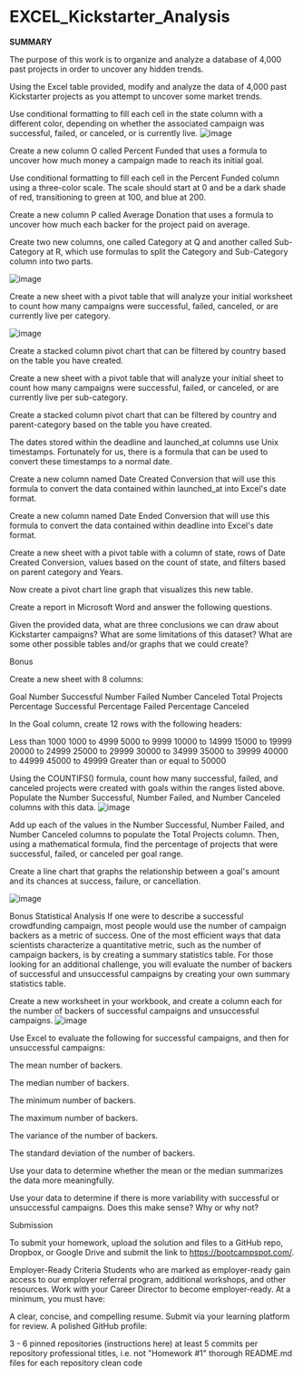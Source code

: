 # EXCEL_Kickstarter_Analysis

**SUMMARY**

The purpose of this work is to organize and analyze a database of 4,000 past projects in order to uncover any hidden trends.


Using the Excel table provided, modify and analyze the data of 4,000 past Kickstarter projects as you attempt to uncover some market trends.


Use conditional formatting to fill each cell in the state column with a different color, depending on whether the associated campaign was successful, failed, or canceled, or is currently live.
![image](https://user-images.githubusercontent.com/78287535/129175199-3da70460-a68f-4576-af0f-f9cee3a0e967.png)


Create a new column O called Percent Funded that uses a formula to uncover how much money a campaign made to reach its initial goal.


Use conditional formatting to fill each cell in the Percent Funded column using a three-color scale. The scale should start at 0 and be a dark shade of red, transitioning to green at 100, and blue at 200.



Create a new column P called Average Donation that uses a formula to uncover how much each backer for the project paid on average.


Create two new columns, one called Category at Q and another called Sub-Category at R, which use formulas to split the Category and Sub-Category column into two parts.


![image](https://user-images.githubusercontent.com/78287535/129175768-18c24d84-e522-44ee-9133-74f228ed0f9e.png)



Create a new sheet with a pivot table that will analyze your initial worksheet to count how many campaigns were successful, failed, canceled, or are currently live per category.

![image](https://user-images.githubusercontent.com/78287535/129176045-40a179f4-b414-4b1f-bde1-31147602dc3c.png)



Create a stacked column pivot chart that can be filtered by country based on the table you have created.






Create a new sheet with a pivot table that will analyze your initial sheet to count how many campaigns were successful, failed, or canceled, or are currently live per sub-category.


Create a stacked column pivot chart that can be filtered by country and parent-category based on the table you have created.




The dates stored within the deadline and launched_at columns use Unix timestamps. Fortunately for us, there is a formula that can be used to convert these timestamps to a normal date.


Create a new column named Date Created Conversion that will use this formula to convert the data contained within launched_at into Excel's date format.


Create a new column named Date Ended Conversion that will use this formula to convert the data contained within deadline into Excel's date format.





Create a new sheet with a pivot table with a column of state, rows of Date Created Conversion, values based on the count of state, and filters based on parent category and Years.


Now create a pivot chart line graph that visualizes this new table.




Create a report in Microsoft Word and answer the following questions.



Given the provided data, what are three conclusions we can draw about Kickstarter campaigns?
What are some limitations of this dataset?
What are some other possible tables and/or graphs that we could create?


Bonus


Create a new sheet with 8 columns:

Goal
Number Successful
Number Failed
Number Canceled
Total Projects
Percentage Successful
Percentage Failed
Percentage Canceled



In the Goal column, create 12 rows with the following headers:

Less than 1000
1000 to 4999
5000 to 9999
10000 to 14999
15000 to 19999
20000 to 24999
25000 to 29999
30000 to 34999
35000 to 39999
40000 to 44999
45000 to 49999
Greater than or equal to 50000




Using the COUNTIFS() formula, count how many successful, failed, and canceled projects were created with goals within the ranges listed above. Populate the Number Successful, Number Failed, and Number Canceled columns with this data.
![image](https://user-images.githubusercontent.com/78287535/127748759-0cfc7ff5-7c3b-4c09-9f93-2523f7f94690.png)




Add up each of the values in the Number Successful, Number Failed, and Number Canceled columns to populate the Total Projects column. Then, using a mathematical formula, find the percentage of projects that were successful, failed, or canceled per goal range.


Create a line chart that graphs the relationship between a goal's amount and its chances at success, failure, or cancellation.

![image](https://user-images.githubusercontent.com/78287535/127748771-9188bb47-ffc3-4d7c-b7e4-12b89ff64ded.png)



Bonus Statistical Analysis
If one were to describe a successful crowdfunding campaign, most people would use the number of campaign backers as a metric of success. One of the most efficient ways that data scientists characterize a quantitative metric, such as the number of campaign backers, is by creating a summary statistics table.
For those looking for an additional challenge, you will evaluate the number of backers of successful and unsuccessful campaigns by creating your own summary statistics table.


Create a new worksheet in your workbook, and create a column each for the number of backers of successful campaigns and unsuccessful campaigns.
![image](https://user-images.githubusercontent.com/78287535/127748697-dff98671-7202-4c31-9837-9d98270e8e68.png)



Use Excel to evaluate the following for successful campaigns, and then for unsuccessful campaigns:


The mean number of backers.


The median number of backers.


The minimum number of backers.


The maximum number of backers.


The variance of the number of backers.


The standard deviation of the number of backers.




Use your data to determine whether the mean or the median summarizes the data more meaningfully.


Use your data to determine if there is more variability with successful or unsuccessful campaigns. Does this make sense? Why or why not?



Submission

To submit your homework, upload the solution and files to a GitHub repo, Dropbox, or Google Drive and submit the link to https://bootcampspot.com/.


Employer-Ready Criteria
Students who are marked as employer-ready gain access to our employer referral program, additional workshops, and other resources. Work with your Career Director to become employer-ready. At a minimum, you must have:

A clear, concise, and compelling resume. Submit via your learning platform for review.
A polished GitHub profile:

3 - 6 pinned repositories (instructions here)
at least 5 commits per repository
professional titles, i.e. not "Homework #1"
thorough README.md files for each repository
clean code
